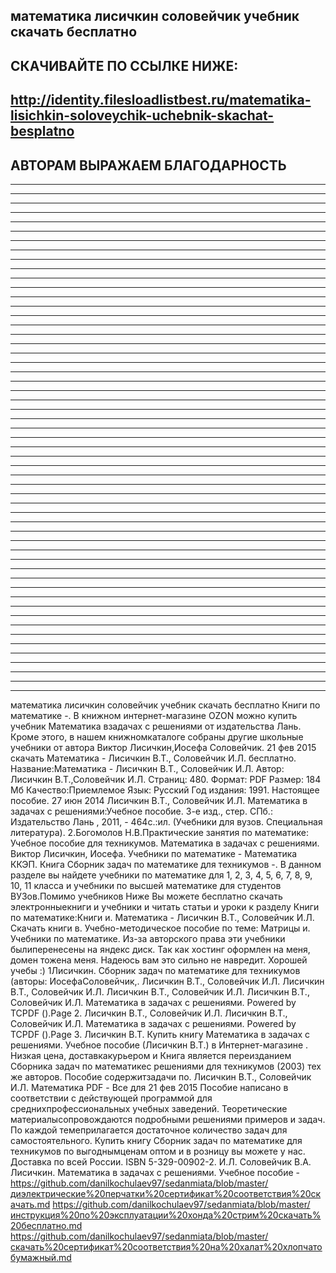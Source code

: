 математика лисичкин соловейчик учебник скачать бесплатно
--------------------------------------------------
СКАЧИВАЙТЕ ПО ССЫЛКЕ НИЖЕ:
--------------------------------------------------
http://identity.filesloadlistbest.ru/matematika-lisichkin-soloveychik-uchebnik-skachat-besplatno
--------------------------------------------------
АВТОРАМ ВЫРАЖАЕМ БЛАГОДАРНОСТЬ
--------------------------------------------------
--------------------------------------------------
--------------------------------------------------
--------------------------------------------------
--------------------------------------------------
--------------------------------------------------
--------------------------------------------------
--------------------------------------------------
--------------------------------------------------
--------------------------------------------------
--------------------------------------------------
--------------------------------------------------
--------------------------------------------------
--------------------------------------------------
--------------------------------------------------
--------------------------------------------------
--------------------------------------------------
--------------------------------------------------
--------------------------------------------------
--------------------------------------------------
--------------------------------------------------
--------------------------------------------------
--------------------------------------------------
--------------------------------------------------
--------------------------------------------------
--------------------------------------------------
--------------------------------------------------
--------------------------------------------------
--------------------------------------------------
--------------------------------------------------
--------------------------------------------------
--------------------------------------------------
--------------------------------------------------
--------------------------------------------------
--------------------------------------------------
--------------------------------------------------
--------------------------------------------------
--------------------------------------------------
--------------------------------------------------
--------------------------------------------------
--------------------------------------------------
--------------------------------------------------
--------------------------------------------------
--------------------------------------------------
--------------------------------------------------
--------------------------------------------------
--------------------------------------------------
--------------------------------------------------
--------------------------------------------------
--------------------------------------------------
--------------------------------------------------
--------------------------------------------------
--------------------------------------------------
--------------------------------------------------
--------------------------------------------------
--------------------------------------------------
математика лисичкин соловейчик учебник скачать бесплатно Книги по математике -. В книжном интернет-магазине OZON можно купить учебник Математика взадачах с решениями от издательства Лань. Кроме этого, в нашем книжномкаталоге собраны другие школьные учебники от автора Виктор Лисичкин,Иосефа Соловейчик. 21 фев 2015  скачать Математика - Лисичкин В.Т., Соловейчик И.Л. бесплатно. Название:Математика - Лисичкин В.Т., Соловейчик И.Л. Автор: Лисичкин В.Т.,Соловейчик И.Л. Страниц: 480. Формат: PDF Размер: 184 Мб Качество:Приемлемое Язык: Русский Год издания: 1991. Настоящее пособие. 27 июн 2014  Лисичкин В.Т., Соловейчик И.Л. Математика в задачах с решениями:Учебное пособие. 3-е изд., стер.  СПб.: Издательство Лань , 2011, - 464с.:ил.  (Учебники для вузов. Специальная литература). 2.Богомолов Н.В.Практические занятия по математике: Учебное пособие для техникумов. Математика в задачах с решениями. Виктор Лисичкин, Иосефа. Учебники по математике - Математика ККЭП. Книга Сборник задач по математике для техникумов  -. В данном разделе вы найдете учебники по математике для 1, 2, 3, 4, 5, 6, 7, 8, 9, 10, 11 класса и учебники по высшей математике для студентов ВУЗов.Помимо учебников  Ниже Вы можете бесплатно скачать электронныекниги и учебники и читать статьи и уроки к разделу Книги по математике:Книги и. Математика - Лисичкин В.Т., Соловейчик И.Л.  Скачать книги в. Учебно-методическое пособие по теме: Матрицы и. Учебники по математике. Из-за авторского права эти учебники былиперенесены на яндекс диск. Так как хостинг оформлен на меня, домен тожена меня. Надеюсь вам это сильно не навредит. Хорошей учебы :) 1Лисичкин. Сборник задач по математике для техникумов (авторы: ИосефаСоловейчик,. Лисичкин В.Т., Соловейчик И.Л. Лисичкин В.Т., Соловейчик И.Л. Лисичкин В.Т., Соловейчик И.Л. Лисичкин В.Т., Соловейчик И.Л. Математика в задачах с решениями. Powered by TCPDF ().Page 2. Лисичкин В.Т., Соловейчик И.Л. Лисичкин В.Т., Соловейчик И.Л. Математика в задачах с решениями. Powered by TCPDF ().Page 3. Лисичкин В.Т. Купить книгу Математика в задачах с решениями. Учебное пособие (Лисичкин В.Т.) в Интернет-магазине . Низкая цена, доставкакурьером и  Книга является переизданием Сборника задач по математикес решениями для техникумов (2003) тех же авторов. Пособие содержитзадачи по. Лисичкин В.Т., Соловейчик И.Л. Математика PDF - Все для
21 фев 2015  Пособие написано в соответствии с действующей программой для среднихпрофессиональных учебных заведений. Теоретические материалысопровождаются подробными решениями примеров и задач. По каждой темеприлагается достаточное количество задач для самостоятельного. Купить книгу Сборник задач по математике для техникумов по выгоднымценам оптом и в розницу вы можете у нас. Доставка по всей России. ISBN 5-329-00902-2. И.Л. Соловейчик В.А. Лисичкин. Математика в задачах с решениями. Учебное пособие -
https://github.com/danilkochulaev97/sedanmiata/blob/master/диэлектрические%20перчатки%20сертификат%20соответствия%20скачать.md
https://github.com/danilkochulaev97/sedanmiata/blob/master/инструкция%20по%20эксплуатации%20хонда%20стрим%20скачать%20бесплатно.md
https://github.com/danilkochulaev97/sedanmiata/blob/master/скачать%20сертификат%20соответствия%20на%20халат%20хлопчатобумажный.md